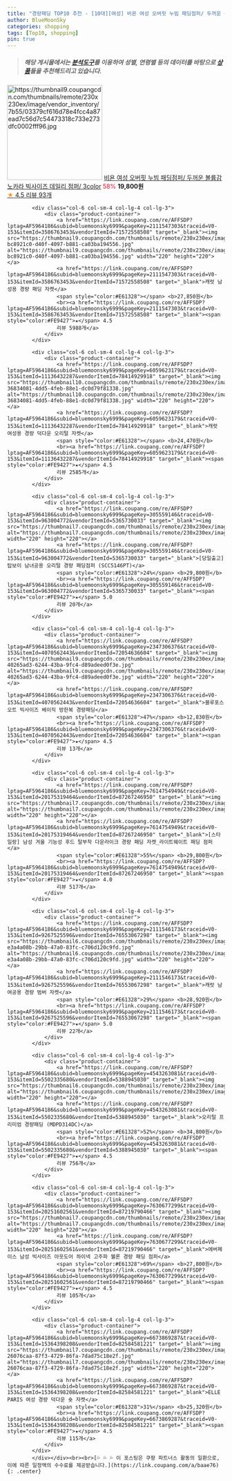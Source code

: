 ```yaml
---
title: "경량패딩 TOP10 추천 - [10대][여성] 비욘 여성 오버핏 누빔 패딩점퍼/ 두꺼운 볼륨감 노카라 빅사이즈 데일리 점퍼/ 3color"
author: BlueMoonSky
categories: shopping
tags: [Top10, shopping]
pin: true
---
```


> ##### 해당 게시물에서는 [**분석도구**](https://itemscout.io/)를 이용하여 **성별**, **연령별** 등의 데이터를 바탕으로 [**상품**](https://link.coupang.com/a/baae76)들을 추천해드리고 있습니다.
<div class="container"><div class="row">
            <div class="col-6 col-sm-4 col-lg-4 col-lg-3">
                <div class="product-container">
                    <a href="https://link.coupang.com/re/AFFSDP?lptag=AF5964186&subid=bluemoonsky6999&pageKey=6802363136&traceid=V0-153&itemId=16060878189&vendorItemId=83202724060" target="_blank"><img src="https://thumbnail9.coupangcdn.com/thumbnails/remote/230x230ex/image/vendor_inventory/7b55/03379cf616d78e4fcc4a87ead7c56d7c54473318c733e273dfc0002fff96.jpg" alt="https://thumbnail9.coupangcdn.com/thumbnails/remote/230x230ex/image/vendor_inventory/7b55/03379cf616d78e4fcc4a87ead7c56d7c54473318c733e273dfc0002fff96.jpg" width="220" height="220"></a>
                    <a href="https://link.coupang.com/re/AFFSDP?lptag=AF5964186&subid=bluemoonsky6999&pageKey=6802363136&traceid=V0-153&itemId=16060878189&vendorItemId=83202724060" target="_blank">비욘 여성 오버핏 누빔 패딩점퍼/ 두꺼운 볼륨감 노카라 빅사이즈 데일리 점퍼/ 3color</a>
                    <span style="color:#E61328">58%</span> <b>19,800원</b>
                    <br><a href="https://link.coupang.com/re/AFFSDP?lptag=AF5964186&subid=bluemoonsky6999&pageKey=6802363136&traceid=V0-153&itemId=16060878189&vendorItemId=83202724060" target="_blank"><span style="color:#FE9427">★</span> 4.5
                    리뷰 93개</a>
                </div>
            </div>
            
            <div class="col-6 col-sm-4 col-lg-4 col-lg-3">
                <div class="product-container">
                    <a href="https://link.coupang.com/re/AFFSDP?lptag=AF5964186&subid=bluemoonsky6999&pageKey=2111547303&traceid=V0-153&itemId=3586763453&vendorItemId=71572558508" target="_blank"><img src="https://thumbnail9.coupangcdn.com/thumbnails/remote/230x230ex/image/retail/images/2220460223953644-bc8921c0-d40f-4097-b881-ca03ba194556.jpg" alt="https://thumbnail9.coupangcdn.com/thumbnails/remote/230x230ex/image/retail/images/2220460223953644-bc8921c0-d40f-4097-b881-ca03ba194556.jpg" width="220" height="220"></a>
                    <a href="https://link.coupang.com/re/AFFSDP?lptag=AF5964186&subid=bluemoonsky6999&pageKey=2111547303&traceid=V0-153&itemId=3586763453&vendorItemId=71572558508" target="_blank">캐럿 남성용 경량 패딩 자켓</a>
                    <span style="color:#E61328"></span> <b>27,850원</b>
                    <br><a href="https://link.coupang.com/re/AFFSDP?lptag=AF5964186&subid=bluemoonsky6999&pageKey=2111547303&traceid=V0-153&itemId=3586763453&vendorItemId=71572558508" target="_blank"><span style="color:#FE9427">★</span> 4.5
                    리뷰 5988개</a>
                </div>
            </div>
            
            <div class="col-6 col-sm-4 col-lg-4 col-lg-3">
                <div class="product-container">
                    <a href="https://link.coupang.com/re/AFFSDP?lptag=AF5964186&subid=bluemoonsky6999&pageKey=6059623179&traceid=V0-153&itemId=11136432287&vendorItemId=78414929918" target="_blank"><img src="https://thumbnail10.coupangcdn.com/thumbnails/remote/230x230ex/image/retail/images/7598188672585429-36834081-4dd5-4feb-88e1-dc0d79f81338.jpg" alt="https://thumbnail10.coupangcdn.com/thumbnails/remote/230x230ex/image/retail/images/7598188672585429-36834081-4dd5-4feb-88e1-dc0d79f81338.jpg" width="220" height="220"></a>
                    <a href="https://link.coupang.com/re/AFFSDP?lptag=AF5964186&subid=bluemoonsky6999&pageKey=6059623179&traceid=V0-153&itemId=11136432287&vendorItemId=78414929918" target="_blank">캐럿 여성용 경량 덕다운 오리털 자켓</a>
                    <span style="color:#E61328"></span> <b>24,470원</b>
                    <br><a href="https://link.coupang.com/re/AFFSDP?lptag=AF5964186&subid=bluemoonsky6999&pageKey=6059623179&traceid=V0-153&itemId=11136432287&vendorItemId=78414929918" target="_blank"><span style="color:#FE9427">★</span> 4.5
                    리뷰 2585개</a>
                </div>
            </div>
            
            <div class="col-6 col-sm-4 col-lg-4 col-lg-3">
                <div class="product-container">
                    <a href="https://link.coupang.com/re/AFFSDP?lptag=AF5964186&subid=bluemoonsky6999&pageKey=305559146&traceid=V0-153&itemId=963004772&vendorItemId=5365730033" target="_blank"><img src="https://thumbnail7.coupangcdn.com/thumbnails/remote/230x230ex/image/vendor_inventory/907d/f48e3fa3bf1caee90a9a7114cae3099e10c431a681a1d12932fcfc59dfda.jpg" alt="https://thumbnail7.coupangcdn.com/thumbnails/remote/230x230ex/image/vendor_inventory/907d/f48e3fa3bf1caee90a9a7114cae3099e10c431a681a1d12932fcfc59dfda.jpg" width="220" height="220"></a>
                    <a href="https://link.coupang.com/re/AFFSDP?lptag=AF5964186&subid=bluemoonsky6999&pageKey=305559146&traceid=V0-153&itemId=963004772&vendorItemId=5365730033" target="_blank">[당일출고] 탑보이 남녀공용 오리털 경량 패딩점퍼 (SCC5146PT)</a>
                    <span style="color:#E61328">24%</span> <b>29,800원</b>
                    <br><a href="https://link.coupang.com/re/AFFSDP?lptag=AF5964186&subid=bluemoonsky6999&pageKey=305559146&traceid=V0-153&itemId=963004772&vendorItemId=5365730033" target="_blank"><span style="color:#FE9427">★</span> 5.0
                    리뷰 20개</a>
                </div>
            </div>
            
            <div class="col-6 col-sm-4 col-lg-4 col-lg-3">
                <div class="product-container">
                    <a href="https://link.coupang.com/re/AFFSDP?lptag=AF5964186&subid=bluemoonsky6999&pageKey=2347306376&traceid=V0-153&itemId=4070562443&vendorItemId=72054636604" target="_blank"><img src="https://thumbnail9.coupangcdn.com/thumbnails/remote/230x230ex/image/retail/images/8013241747335194-40265ad3-6244-43ba-9fc4-d89adeed0f3e.jpg" alt="https://thumbnail9.coupangcdn.com/thumbnails/remote/230x230ex/image/retail/images/8013241747335194-40265ad3-6244-43ba-9fc4-d89adeed0f3e.jpg" width="220" height="220"></a>
                    <a href="https://link.coupang.com/re/AFFSDP?lptag=AF5964186&subid=bluemoonsky6999&pageKey=2347306376&traceid=V0-153&itemId=4070562443&vendorItemId=72054636604" target="_blank">블루포스 오트 빅사이즈 베이직 방한복 경량패딩</a>
                    <span style="color:#E61328">47%</span> <b>12,830원</b>
                    <br><a href="https://link.coupang.com/re/AFFSDP?lptag=AF5964186&subid=bluemoonsky6999&pageKey=2347306376&traceid=V0-153&itemId=4070562443&vendorItemId=72054636604" target="_blank"><span style="color:#FE9427">★</span> 4.5
                    리뷰 13개</a>
                </div>
            </div>
            
            <div class="col-6 col-sm-4 col-lg-4 col-lg-3">
                <div class="product-container">
                    <a href="https://link.coupang.com/re/AFFSDP?lptag=AF5964186&subid=bluemoonsky6999&pageKey=7614754949&traceid=V0-153&itemId=20175319464&vendorItemId=87267246950" target="_blank"><img src="https://thumbnail7.coupangcdn.com/thumbnails/remote/230x230ex/image/vendor_inventory/4ded/2244993c62e981969d5c44fcaeeea891f693c0ec419269f6a3dfb22a4cbb.jpg" alt="https://thumbnail7.coupangcdn.com/thumbnails/remote/230x230ex/image/vendor_inventory/4ded/2244993c62e981969d5c44fcaeeea891f693c0ec419269f6a3dfb22a4cbb.jpg" width="220" height="220"></a>
                    <a href="https://link.coupang.com/re/AFFSDP?lptag=AF5964186&subid=bluemoonsky6999&pageKey=7614754949&traceid=V0-153&itemId=20175319464&vendorItemId=87267246950" target="_blank">[스타일랑] 남성 겨울 기능성 후드 탈부착 다운라이크 경량 패딩 자켓_라이트웨이트 패딩 점퍼</a>
                    <span style="color:#E61328">55%</span> <b>29,800원</b>
                    <br><a href="https://link.coupang.com/re/AFFSDP?lptag=AF5964186&subid=bluemoonsky6999&pageKey=7614754949&traceid=V0-153&itemId=20175319464&vendorItemId=87267246950" target="_blank"><span style="color:#FE9427">★</span> 4.0
                    리뷰 517개</a>
                </div>
            </div>
            
            <div class="col-6 col-sm-4 col-lg-4 col-lg-3">
                <div class="product-container">
                    <a href="https://link.coupang.com/re/AFFSDP?lptag=AF5964186&subid=bluemoonsky6999&pageKey=2111546173&traceid=V0-153&itemId=9267525596&vendorItemId=76553067298" target="_blank"><img src="https://thumbnail6.coupangcdn.com/thumbnails/remote/230x230ex/image/retail/images/2465062941440274-e3a4a08b-29bb-47a0-83fc-c706d120c9fd.jpg" alt="https://thumbnail6.coupangcdn.com/thumbnails/remote/230x230ex/image/retail/images/2465062941440274-e3a4a08b-29bb-47a0-83fc-c706d120c9fd.jpg" width="220" height="220"></a>
                    <a href="https://link.coupang.com/re/AFFSDP?lptag=AF5964186&subid=bluemoonsky6999&pageKey=2111546173&traceid=V0-153&itemId=9267525596&vendorItemId=76553067298" target="_blank">캐럿 남여공용 경량 범버 자켓</a>
                    <span style="color:#E61328">29%</span> <b>28,920원</b>
                    <br><a href="https://link.coupang.com/re/AFFSDP?lptag=AF5964186&subid=bluemoonsky6999&pageKey=2111546173&traceid=V0-153&itemId=9267525596&vendorItemId=76553067298" target="_blank"><span style="color:#FE9427">★</span> 5.0
                    리뷰 22개</a>
                </div>
            </div>
            
            <div class="col-6 col-sm-4 col-lg-4 col-lg-3">
                <div class="product-container">
                    <a href="https://link.coupang.com/re/AFFSDP?lptag=AF5964186&subid=bluemoonsky6999&pageKey=4543263081&traceid=V0-153&itemId=5502335680&vendorItemId=5388945030" target="_blank"><img src="https://thumbnail6.coupangcdn.com/thumbnails/remote/230x230ex/image/vendor_inventory/74d9/7b292fbc017b9da42a6c154ac0f6e0e500b3f120ecaef79ab8adec10c3c8.jpg" alt="https://thumbnail6.coupangcdn.com/thumbnails/remote/230x230ex/image/vendor_inventory/74d9/7b292fbc017b9da42a6c154ac0f6e0e500b3f120ecaef79ab8adec10c3c8.jpg" width="220" height="220"></a>
                    <a href="https://link.coupang.com/re/AFFSDP?lptag=AF5964186&subid=bluemoonsky6999&pageKey=4543263081&traceid=V0-153&itemId=5502335680&vendorItemId=5388945030" target="_blank">오리털 프리미엄 경량패딩 (MDPD314DC)</a>
                    <span style="color:#E61328">52%</span> <b>34,800원</b>
                    <br><a href="https://link.coupang.com/re/AFFSDP?lptag=AF5964186&subid=bluemoonsky6999&pageKey=4543263081&traceid=V0-153&itemId=5502335680&vendorItemId=5388945030" target="_blank"><span style="color:#FE9427">★</span> 4.5
                    리뷰 756개</a>
                </div>
            </div>
            
            <div class="col-6 col-sm-4 col-lg-4 col-lg-3">
                <div class="product-container">
                    <a href="https://link.coupang.com/re/AFFSDP?lptag=AF5964186&subid=bluemoonsky6999&pageKey=7630677299&traceid=V0-153&itemId=20251602561&vendorItemId=87219790466" target="_blank"><img src="https://thumbnail7.coupangcdn.com/thumbnails/remote/230x230ex/image/vendor_inventory/de26/a6a8e62de8420d31f3cf1e0771c7df48f92a0c6b2ee69b3b3bce2714daf8.jpg" alt="https://thumbnail7.coupangcdn.com/thumbnails/remote/230x230ex/image/vendor_inventory/de26/a6a8e62de8420d31f3cf1e0771c7df48f92a0c6b2ee69b3b3bce2714daf8.jpg" width="220" height="220"></a>
                    <a href="https://link.coupang.com/re/AFFSDP?lptag=AF5964186&subid=bluemoonsky6999&pageKey=7630677299&traceid=V0-153&itemId=20251602561&vendorItemId=87219790466" target="_blank">에버페이스 남성 빅사이즈 아웃도어 하이넥 고주파 웰론 경량 패딩 점퍼</a>
                    <span style="color:#E61328">69%</span> <b>27,800원</b>
                    <br><a href="https://link.coupang.com/re/AFFSDP?lptag=AF5964186&subid=bluemoonsky6999&pageKey=7630677299&traceid=V0-153&itemId=20251602561&vendorItemId=87219790466" target="_blank"><span style="color:#FE9427">★</span> 4.5
                    리뷰 105개</a>
                </div>
            </div>
            
            <div class="col-6 col-sm-4 col-lg-4 col-lg-3">
                <div class="product-container">
                    <a href="https://link.coupang.com/re/AFFSDP?lptag=AF5964186&subid=bluemoonsky6999&pageKey=6673869287&traceid=V0-153&itemId=15364398208&vendorItemId=82584581221" target="_blank"><img src="https://thumbnail7.coupangcdn.com/thumbnails/remote/230x230ex/image/retail/images/8485207648201602-26076caa-87f3-4729-86fa-7dad75c18e2f.jpg" alt="https://thumbnail7.coupangcdn.com/thumbnails/remote/230x230ex/image/retail/images/8485207648201602-26076caa-87f3-4729-86fa-7dad75c18e2f.jpg" width="220" height="220"></a>
                    <a href="https://link.coupang.com/re/AFFSDP?lptag=AF5964186&subid=bluemoonsky6999&pageKey=6673869287&traceid=V0-153&itemId=15364398208&vendorItemId=82584581221" target="_blank">ELLE PARIS 여성 경량 덕다운 숏 자켓</a>
                    <span style="color:#E61328">31%</span> <b>25,320원</b>
                    <br><a href="https://link.coupang.com/re/AFFSDP?lptag=AF5964186&subid=bluemoonsky6999&pageKey=6673869287&traceid=V0-153&itemId=15364398208&vendorItemId=82584581221" target="_blank"><span style="color:#FE9427">★</span> 4.5
                    리뷰 115개</a>
                </div>
            </div>
            </div></div><br><br>[💦 💦 💦 이 포스팅은 쿠팡 파트너스 활동의 일환으로, 이에 따른 일정액의 수수료를 제공받습니다.](https://link.coupang.com/a/baae76){: .center}